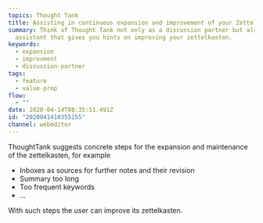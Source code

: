 ```yaml
---
topics: Thought Tank
title: Assisting in continuous expansion and improvement of your Zettelkasten
summary: Think of Thought Tank not only as a discussion partner but also as a
  assistant that gives you hints on improving your zettelkasten.
keywords:
  - expansion
  - improvment
  - discussion-partner
tags:
  - feature
  - value-prop
flow:
  - ""
date: 2020-04-14T08:35:51.491Z
id: "2020041410355155"
channel: webeditor
---
```

ThoughtTank suggests concrete steps for the expansion and maintenance of the zettelkasten, for example

- Inboxes as sources for further notes and their revision
- Summary too long
- Too frequent keywords
- ...

With such steps the user can improve its zettelkasten.

